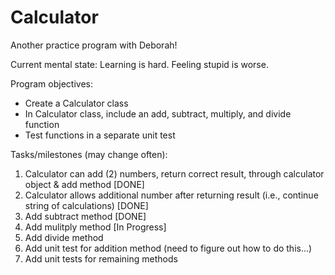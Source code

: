 # Calculator
Another practice program with Deborah!

Current mental state: Learning is hard. Feeling stupid is worse.

Program objectives:

* Create a Calculator class
* In Calculator class, include an add, subtract, multiply, and divide function
* Test functions in a separate unit test

Tasks/milestones (may change often):<br>
1. Calculator can add (2) numbers, return correct result, through calculator object & add method [DONE]<br>
2. Calculator allows additional number after returning result (i.e., continue string of calculations) [DONE]<br>
3. Add subtract method [DONE]<br>
4. Add mulitply method [In Progress]<br>
5. Add divide method<br>
6. Add unit test for addition method (need to figure out how to do this...)<br>
7. Add unit tests for remaining methods<br>
